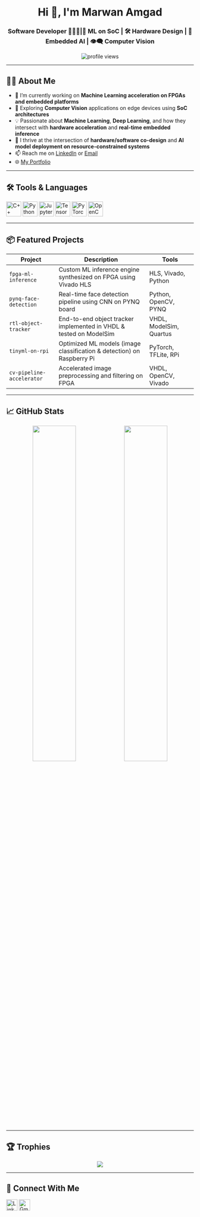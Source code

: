 <!-- README.md -->
<h1 align="center">Hi 👋, I'm Marwan Amgad</h1>
<h3 align="center">Software Developer 👨🏻‍💻|🔬 ML on SoC | 🛠️ Hardware Design | 🧠 Embedded AI | 👁️‍🗨️ Computer Vision</h3>

<p align="center">
  <img src="https://komarev.com/ghpvc/?username=yourusername&label=Profile%20views&color=0e75b6&style=flat" alt="profile views" />
</p>

---

## 🧑‍💻 About Me

- 🔭 I’m currently working on **Machine Learning acceleration on FPGAs and embedded platforms**
- 🌱 Exploring **Computer Vision** applications on edge devices using **SoC architectures**
- 💡 Passionate about **Machine Learning**, **Deep Learning**, and how they intersect with **hardware acceleration** and **real-time embedded inference**
- 🧠 I thrive at the intersection of **hardware/software co-design** and **AI model deployment on resource-constrained systems**
- 📫 Reach me on [LinkedIn](https://linkedin.com/in/marwanabdelfattah) or [Email](mailto:marwanabdelfattah25@gmail.com)
- 🌐 [My Portfolio](https://marwanabdelfattah.com)

---

## 🛠️ Tools & Languages

<p align="left">
  <!-- Languages -->
  <img src="https://cdn.jsdelivr.net/gh/devicons/devicon/icons/cplusplus/cplusplus-original.svg" width="40" alt="C++"/>
  <img src="https://cdn.jsdelivr.net/gh/devicons/devicon/icons/python/python-original.svg" width="40" alt="Python"/>
  <img src="https://cdn.jsdelivr.net/gh/devicons/devicon/icons/jupyter/jupyter-original.svg" width="40" alt="Jupyter"/>

  <!-- ML/Embedded -->
  <img src="https://cdn.jsdelivr.net/gh/devicons/devicon/icons/tensorflow/tensorflow-original.svg" width="40" alt="TensorFlow"/>
  <img src="https://cdn.jsdelivr.net/gh/devicons/devicon/icons/pytorch/pytorch-original.svg" width="40" alt="PyTorch"/>
  <img src="https://cdn.jsdelivr.net/gh/devicons/devicon/icons/opencv/opencv-original.svg" width="40" alt="OpenCV"/>
  
</p>

---

## 📦 Featured Projects

| Project | Description | Tools |
|--------|-------------|-------|
| `fpga-ml-inference` | Custom ML inference engine synthesized on FPGA using Vivado HLS | HLS, Vivado, Python |
| `pynq-face-detection` | Real-time face detection pipeline using CNN on PYNQ board | Python, OpenCV, PYNQ |
| `rtl-object-tracker` | End-to-end object tracker implemented in VHDL & tested on ModelSim | VHDL, ModelSim, Quartus |
| `tinyml-on-rpi` | Optimized ML models (image classification & detection) on Raspberry Pi | PyTorch, TFLite, RPi |
| `cv-pipeline-accelerator` | Accelerated image preprocessing and filtering on FPGA | VHDL, OpenCV, Vivado |

---

## 📈 GitHub Stats

<p align="center">
  <img src="https://github-readme-stats.vercel.app/api?username=yourusername&show_icons=true&theme=dark" width="48%"/>
  <img src="https://github-readme-streak-stats.herokuapp.com?user=yourusername&theme=dark" width="48%"/>
</p>

---

## 🏆 Trophies

<p align="center">
  <img src="https://github-profile-trophy.vercel.app/?username=yourusername&theme=darkhub&no-bg=true&row=1" />
</p>

---

## 🔗 Connect With Me

<p align="left">
  <a href="https://linkedin.com/in/marwanabdelfattah" target="blank"><img align="center" src="https://cdn.jsdelivr.net/gh/devicons/devicon/icons/linkedin/linkedin-original.svg" alt="LinkedIn" width="30" /></a>
  <a href="mailto:marwanabdelfattah25@gmail.com"><img align="center" src="https://cdn-icons-png.flaticon.com/512/732/732200.png" alt="Gmail" width="30"/></a>
</p>

